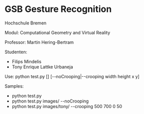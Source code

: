 # GSB Gesture Recognition

Hochschule Bremen

Modul: Computational Geometry and Virtual Reality

Professor: Martin Hering-Bertram

Studenten:
- Filips Mindelis
- Tony Enrique Lattke Urbaneja

Use: python test.py [<filename>] [--noCrooping|--crooping width height x y]

Samples:
- python test.py 
- python test.py images/<filename> --noCrooping
- python test.py images/tony/<filename> --crooping 500 700 0 50
